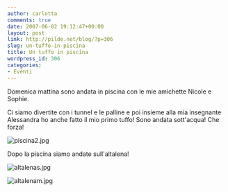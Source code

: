 ```yaml
---
author: carlotta
comments: true
date: 2007-06-02 19:12:47+00:00
layout: post
link: http://pilde.net/blog/?p=306
slug: un-tuffo-in-piscina
title: Un tuffo in piscina
wordpress_id: 306
categories:
- Eventi
---
```


Domenica mattina sono andata in piscina con le mie amichette Nicole e Sophie.

Ci siamo divertite con i tunnel e le palline e poi insieme alla mia insegnante Alessandra ho anche fatto il mio primo tuffo! Sono andata sott'acqua! Che forza!

![piscina2.jpg]({{baseurl}}/uploads/2007/06/piscina2.jpg)




Dopo la piscina siamo andate sull'altalena!

![altalenas.jpg]({{baseurl}}/uploads/2007/06/altalenas.jpg)


![altalenam.jpg]({{baseurl}}/uploads/2007/06/altalenam.jpg)



